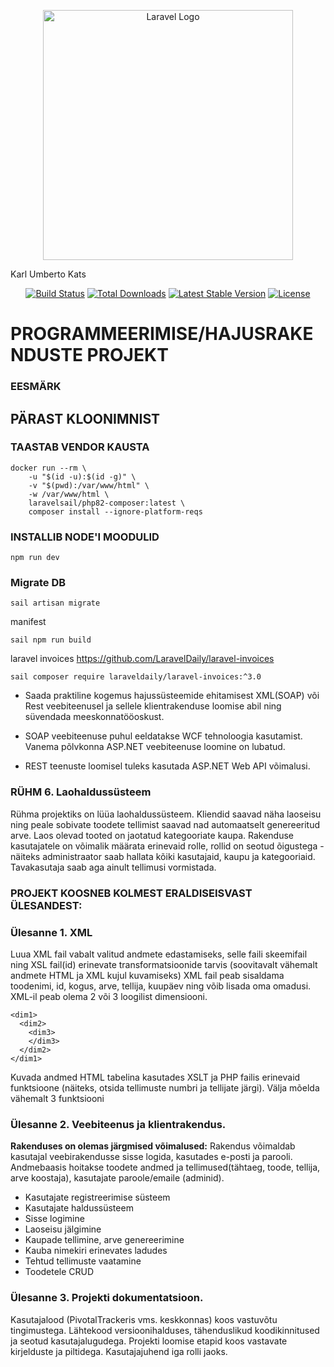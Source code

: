 <p align="center"><a href="https://laravel.com" target="_blank"><img src="https://raw.githubusercontent.com/laravel/art/master/logo-lockup/5%20SVG/2%20CMYK/1%20Full%20Color/laravel-logolockup-cmyk-red.svg" width="400" alt="Laravel Logo"></a></p>
Karl Umberto Kats
<p align="center">
<a href="https://github.com/laravel/framework/actions"><img src="https://github.com/laravel/framework/workflows/tests/badge.svg" alt="Build Status"></a>
<a href="https://packagist.org/packages/laravel/framework"><img src="https://img.shields.io/packagist/dt/laravel/framework" alt="Total Downloads"></a>
<a href="https://packagist.org/packages/laravel/framework"><img src="https://img.shields.io/packagist/v/laravel/framework" alt="Latest Stable Version"></a>
<a href="https://packagist.org/packages/laravel/framework"><img src="https://img.shields.io/packagist/l/laravel/framework" alt="License"></a>
</p>

# **PROGRAMMEERIMISE/HAJUSRAKENDUSTE PROJEKT**
### **EESMÄRK**


## **PÄRAST KLOONIMNIST**
### **TAASTAB VENDOR KAUSTA**
```
docker run --rm \
    -u "$(id -u):$(id -g)" \
    -v "$(pwd):/var/www/html" \
    -w /var/www/html \
    laravelsail/php82-composer:latest \
    composer install --ignore-platform-reqs
```
### **INSTALLIB NODE'I MOODULID**
```
npm run dev
```

### **Migrate DB**
```
sail artisan migrate
```

manifest
```
sail npm run build
```

laravel invoices https://github.com/LaravelDaily/laravel-invoices
```
sail composer require laraveldaily/laravel-invoices:^3.0
```
- Saada praktiline kogemus hajussüsteemide ehitamisest XML(SOAP) või Rest veebiteenusel ja sellele klientrakenduse loomise abil ning süvendada meeskonnatööoskust.

- SOAP veebiteenuse puhul eeldatakse WCF tehnoloogia kasutamist. Vanema põlvkonna ASP.NET veebiteenuse loomine on lubatud.

- REST teenuste loomisel tuleks kasutada ASP.NET Web API võimalusi.


### RÜHM 6. Laohaldussüsteem
Rühma projektiks on lüüa laohaldussüsteem. Kliendid saavad näha laoseisu ning peale
sobivate toodete tellimist saavad nad automaatselt genereeritud arve. Laos olevad tooted on
jaotatud kategooriate kaupa.
Rakenduse kasutajatele on võimalik määrata erinevaid rolle, rollid on seotud õigustega -
näiteks administraator saab hallata kõiki kasutajaid, kaupu ja kategooriaid.
Tavakasutaja saab aga ainult tellimusi vormistada.

### **PROJEKT KOOSNEB KOLMEST ERALDISEISVAST ÜLESANDEST:**
### **Ülesanne 1. XML**
Luua XML fail vabalt valitud andmete edastamiseks, selle faili skeemifail ning XSL fail(id)
erinevate transformatsioonide tarvis (soovitavalt vähemalt andmete HTML ja XML kujul
kuvamiseks)
XML fail peab sisaldama toodenimi, id, kogus, arve, tellija, kuupäev ning võib lisada
oma omadusi.
XML-il peab olema 2 või 3 loogilist dimensiooni.

```
<dim1>
  <dim2>
    <dim3>
    </dim3>
  </dim2>
</dim1>
```




Kuvada andmed HTML tabelina kasutades XSLT ja PHP failis erinevaid funktsioone
(näiteks, otsida tellimuste numbri ja tellijate järgi).
Välja mõelda vähemalt 3 funktsiooni

### **Ülesanne 2. Veebiteenus ja klientrakendus.**
**Rakenduses on olemas järgmised võimalused:**
Rakendus võimaldab kasutajal veebirakendusse sisse logida, kasutades e-posti ja parooli.
Andmebaasis hoitakse toodete andmed ja tellimused(tähtaeg, toode, tellija, arve koostaja),
kasutajate paroole/emaile (adminid).

-  Kasutajate registreerimise süsteem
-  Kasutajate haldussüsteem
-  Sisse logimine
-  Laoseisu jälgimine
-  Kaupade tellimine, arve genereerimine
-  Kauba nimekiri erinevates ladudes
-  Tehtud tellimuste vaatamine
-  Toodetele CRUD

### **Ülesanne 3. Projekti dokumentatsioon.**

Kasutajalood (PivotalTrackeris vms. keskkonnas) koos vastuvõtu tingimustega.
Lähtekood versioonihalduses, tähenduslikud koodikinnitused ja seotud kasutajalugudega.
Projekti loomise etapid koos vastavate kirjelduste ja piltidega.
Kasutajajuhend iga rolli jaoks.
